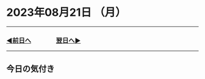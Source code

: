 # 2023年08月21日 （月）

---

### [◀️前日へ](https://github.com/yuasys/chatty-journal/blob/main/2023/08/2023-08-20.md)&emsp;&emsp;&emsp;&emsp;[翌日へ▶️](https://github.com/yuasys/chatty-journal/blob/main/2023/08/2023-08-22.md)

---

## 今日の気付き
